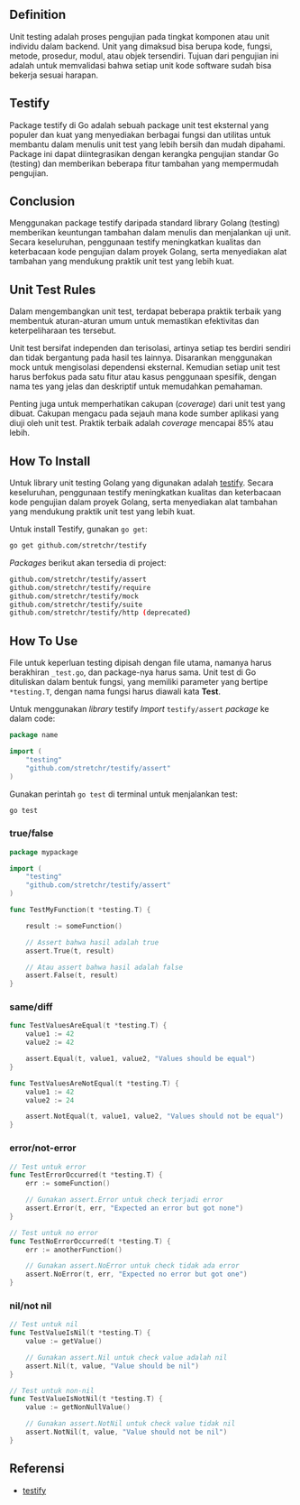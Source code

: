 ## Definition

Unit testing adalah proses pengujian pada tingkat komponen atau unit individu dalam backend. Unit yang dimaksud bisa berupa kode, fungsi, metode, prosedur, modul, atau objek tersendiri. Tujuan dari pengujian ini adalah untuk memvalidasi bahwa setiap unit kode software sudah bisa bekerja sesuai harapan.

## Testify

Package testify di Go adalah sebuah package unit test eksternal yang populer dan kuat yang menyediakan berbagai fungsi dan utilitas untuk membantu dalam menulis unit test yang lebih bersih dan mudah dipahami. Package ini dapat diintegrasikan dengan kerangka pengujian standar Go (testing) dan memberikan beberapa fitur tambahan yang mempermudah pengujian.

## Conclusion

Menggunakan package testify daripada standard library Golang (testing) memberikan keuntungan tambahan dalam menulis dan menjalankan uji unit. Secara keseluruhan, penggunaan testify meningkatkan kualitas dan keterbacaan kode pengujian dalam proyek Golang, serta menyediakan alat tambahan yang mendukung praktik unit test yang lebih kuat.

## Unit Test Rules

Dalam mengembangkan unit test, terdapat beberapa praktik terbaik yang membentuk aturan-aturan umum untuk memastikan efektivitas dan keterpeliharaan tes tersebut.

Unit test bersifat independen dan terisolasi, artinya setiap tes berdiri sendiri dan tidak bergantung pada hasil tes lainnya. Disarankan menggunakan mock untuk mengisolasi dependensi eksternal. Kemudian setiap unit test harus berfokus pada satu fitur atau kasus penggunaan spesifik, dengan nama tes yang jelas dan deskriptif untuk memudahkan pemahaman.

Penting juga untuk memperhatikan cakupan (*coverage*) dari unit test yang dibuat. Cakupan mengacu pada sejauh mana kode sumber aplikasi yang diuji oleh unit test. Praktik terbaik adalah *coverage* mencapai 85% atau lebih.

## How To Install

Untuk library unit testing Golang yang digunakan adalah [testify](https://github.com/stretchr/testify). Secara keseluruhan, penggunaan testify meningkatkan kualitas dan keterbacaan kode pengujian dalam proyek Golang, serta menyediakan alat tambahan yang mendukung praktik unit test yang lebih kuat.

Untuk install Testify, gunakan `go get`:
```sh
go get github.com/stretchr/testify
```

*Packages* berikut akan tersedia di project:
```sh
github.com/stretchr/testify/assert
github.com/stretchr/testify/require
github.com/stretchr/testify/mock
github.com/stretchr/testify/suite
github.com/stretchr/testify/http (deprecated)
```

## How To Use

File untuk keperluan testing dipisah dengan file utama, namanya harus berakhiran `_test.go`, dan package-nya harus sama. Unit test di Go dituliskan dalam bentuk fungsi, yang memiliki parameter yang bertipe `*testing.T`, dengan nama fungsi harus diawali kata **Test**. 

Untuk menggunakan _library_ testify *Import* `testify/assert` *package* ke dalam code:

```go
package name

import (
    "testing"
    "github.com/stretchr/testify/assert"
)
```

Gunakan perintah `go test` di terminal untuk menjalankan test:

```sh
go test
```

### true/false

```go
package mypackage

import (
	"testing"
	"github.com/stretchr/testify/assert"
)

func TestMyFunction(t *testing.T) {

	result := someFunction()

	// Assert bahwa hasil adalah true
	assert.True(t, result)

	// Atau assert bahwa hasil adalah false
	assert.False(t, result)
}
```

### same/diff

```go
func TestValuesAreEqual(t *testing.T) {
    value1 := 42
    value2 := 42

    assert.Equal(t, value1, value2, "Values should be equal")
}

func TestValuesAreNotEqual(t *testing.T) {
    value1 := 42
    value2 := 24

    assert.NotEqual(t, value1, value2, "Values should not be equal")
}
```

### error/not-error

```go
// Test untuk error
func TestErrorOccurred(t *testing.T) {
    err := someFunction()

    // Gunakan assert.Error untuk check terjadi error
    assert.Error(t, err, "Expected an error but got none")
}

// Test untuk no error
func TestNoErrorOccurred(t *testing.T) {
    err := anotherFunction()

    // Gunakan assert.NoError untuk check tidak ada error
    assert.NoError(t, err, "Expected no error but got one")
}
```

### nil/not nil

```go
// Test untuk nil
func TestValueIsNil(t *testing.T) {
    value := getValue()

    // Gunakan assert.Nil untuk check value adalah nil
    assert.Nil(t, value, "Value should be nil")
}

// Test untuk non-nil
func TestValueIsNotNil(t *testing.T) {
    value := getNonNullValue()

    // Gunakan assert.NotNil untuk check value tidak nil
    assert.NotNil(t, value, "Value should not be nil")
}
```

## Referensi

- [testify](https://github.com/stretchr/testify)
